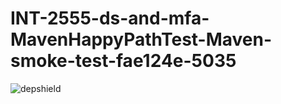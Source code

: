 # INT-2555-ds-and-mfa-MavenHappyPathTest-Maven-smoke-test-fae124e-5035

![depshield](https://depshield.sonatype.org/badges/depshield-prod/INT-2555-ds-and-mfa-MavenHappyPathTest-Maven-smoke-test-fae124e-5035/depshield.svg)